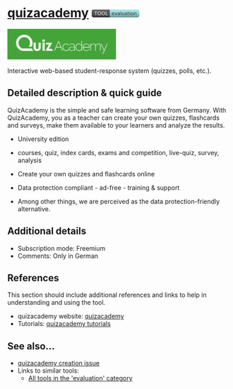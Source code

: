 # [quizacademy](https://quizacademy.de/)  [<img src="images/evaluation.png" align="bottom">](https://github.com/e-CLOSE/Toolbox/issues?q=label%3A01_TOOL+label%3Aevaluation)

[<img src="images/quizacademy.png" align="bottom" alt="quizacademy Logo">](https://quizacademy.de/)

Interactive web-based student-response system (quizzes, polls, etc.).


## Detailed description & quick guide

QuizAcademy is the simple and safe learning software from Germany. With QuizAcademy, you as a teacher can create your own quizzes, flashcards and surveys, make them available to your learners and analyze the results. 

+ University edition

+ courses, quiz, index cards, exams and competition, live-quiz, survey, analysis

+ Create your own quizzes and flashcards online

+ Data protection compliant - ad-free - training & support

+ Among other things, we are perceived as the data protection-friendly alternative.


## Additional details

- Subscription mode: Freemium
- Comments: Only in German


## References

This section should include additional references and links to help in
understanding and using the tool.

- quizacademy website: [quizacademy](https://quizacademy.de/)
- Tutorials: [quizacademy tutorials](https://www.youtube.com/channel/UCNbQj5eCxaeEJltBB9dIsXg/videos)


## See also...

- [quizacademy creation issue](https://github.com/e-CLOSE/Toolbox/issues/80)
- Links to similar tools:
  - [All tools in the 'evaluation' category](https://github.com/e-CLOSE/Toolbox/issues?q=label%3A01_TOOL+label%3Aevaluation)
